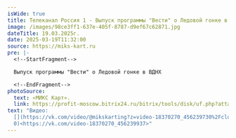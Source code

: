 ```yaml
---
isWide: true
title: Телеканал Россия 1 - Выпуск программы "Вести" о Ледовой гонке в ВДНХ
image: /images/98ce3ff1-637e-405f-8787-d9ef67c62871.jpg
dateTitle: 19.03.2025г.
date: 2025-03-19T11:32:00
source: https://miks-kart.ru
pre: |-
  <!--StartFragment-->

  Выпуск программы "Вести" о Ледовой гонке в ВДНХ

  <!--EndFragment-->
photoSource:
  text: «МИКС Карт».
  link: https://profit-moscow.bitrix24.ru/bitrix/tools/disk/uf.php?attachedId=15171&action=show&ncc=1&x=0&y=0&width=432&height=288&signature=88cfa9413f5233600675bda6300669b92c2f0d896c178bbb1a64780f2cfc62a3
text: "Видео:
  [](https://vk.com/video/@mikskarting?z=video-18370270_456239730%2Fclub1837027\
  0)<https://vk.com/video-18370270_456239937>"
---
```

